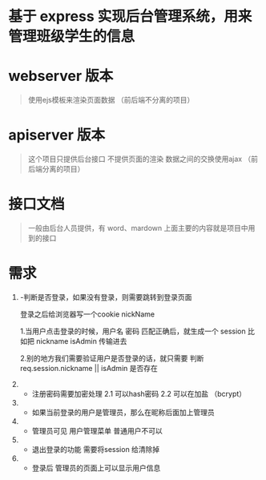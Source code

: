 # 基于 express 实现后台管理系统，用来管理班级学生的信息

# webserver 版本 

>使用ejs模板来渲染页面数据 （前后端不分离的项目）

# apiserver 版本

> 这个项目只提供后台接口 不提供页面的渲染 数据之间的交换使用ajax （前后端分离的项目）


# 接口文档

> 一般由后台人员提供，有 word、mardown 上面主要的内容就是项目中用到的接口


# 需求

1. -判断是否登录，如果没有登录，则需要跳转到登录页面

    登录之后给浏览器写一个cookie nickName
    <!-- <% if( nickName) {%>
        <p id="userName"><%= nickName %></p>
        <p><span>983446103@qq.com</span></p>
        <p>
            <a>退出登录</a>
        </p>
    <% }else {%>
        <p>未登录</p>
    <%}%> -->
 
    1.当用户点击登录的时候，用户名 密码 匹配正确后，就生成一个 session 比如把 nickname isAdmin 传输进去
   
    2.别的地方我们需要验证用户是否登录的话，就只需要 判断 req.session.nickname || isAdmin 是否存在

2. - 注册密码需要加密处理
    2.1 可以hash密码
    2.2 可以在加盐 （bcrypt）

3. - 如果当前登录的用户是管理员，那么在昵称后面加上管理员

4. - 管理员可见 用户管理菜单 普通用户不可以

5. - 退出登录的功能
    需要将session 给清除掉

6. - 登录后  管理员的页面上可以显示用户信息
